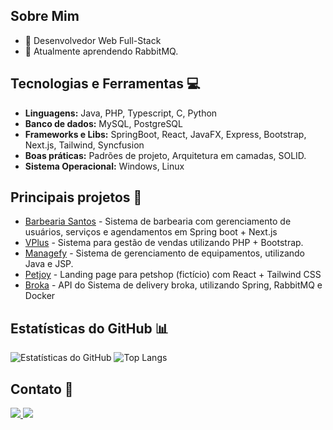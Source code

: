 ## Sobre Mim 
- 🚀 Desenvolvedor Web Full-Stack
- 🌱 Atualmente aprendendo RabbitMQ.

## Tecnologias e Ferramentas 💻
- **Linguagens:** Java, PHP, Typescript, C, Python
- **Banco de dados:** MySQL, PostgreSQL
- **Frameworks e Libs:** SpringBoot, React, JavaFX, Express, Bootstrap, Next.js, Tailwind, Syncfusion
- **Boas práticas:** Padrões de projeto, Arquitetura em camadas, SOLID.
- **Sistema Operacional:** Windows, Linux

## Principais projetos 🚀
- [Barbearia Santos](https://github.com/alyssongab/barbershop) - Sistema de barbearia com gerenciamento de usuários, serviços e agendamentos em Spring boot + Next.js
- [VPlus](https://github.com/alyssongab/vendaplus) - Sistema para gestão de vendas utilizando PHP + Bootstrap.
- [Managefy](https://github.com/alyssongab/managefy) - Sistema de gerenciamento de equipamentos, utilizando Java e JSP.
- [Petjoy](https://github.com/alyssongab/petjoy) - Landing page para petshop (fictício) com React + Tailwind CSS
- [Broka](https://github.com/alyssongab/broka-api) - API do Sistema de delivery broka, utilizando Spring, RabbitMQ e Docker

## Estatísticas do GitHub 📊
![Estatísticas do GitHub](https://github-readme-stats.vercel.app/api?username=alyssongab&show_icons=true&theme=dark)
![Top Langs](https://github-readme-stats.vercel.app/api/top-langs/?username=alyssongab&layout=compact&langs_count=8&theme=dark)

## Contato 📩
<a href="mailto:alysson.gabriel61@gmail.com" target="_blank">
  <img src="https://img.shields.io/badge/Gmail-D14836?style=for-the-badge&logo=gmail&logoColor=white">
</a>
<a href="https://www.linkedin.com/in/alyssongab/" target="_blank">
  <img src="https://img.shields.io/badge/LinkedIn-0077B5?style=for-the-badge&logo=linkedin&logoColor=white">
</a>



